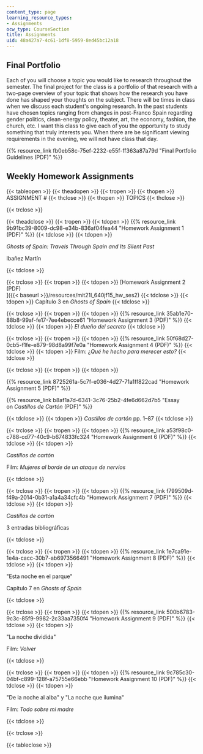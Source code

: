 ```yaml
---
content_type: page
learning_resource_types:
- Assignments
ocw_type: CourseSection
title: Assignments
uid: 48a427a7-4c61-1df8-5959-8ed45bc12a18
---
```


Final Portfolio
---------------

Each of you will choose a topic you would like to research throughout the semester. The final project for the class is a portfolio of that research with a two-page overview of your topic that shows how the research you have done has shaped your thoughts on the subject. There will be times in class when we discuss each student's ongoing research. In the past students have chosen topics ranging from changes in post-Franco Spain regarding gender politics, clean-energy policy, theater, art, the economy, fashion, the church, etc. I want this class to give each of you the opportunity to study something that truly interests you. When there are be significant viewing requirements in the evening, we will not have class that day.

{{% resource_link fb0eb58c-75ef-2232-e55f-ff363a87a79d "Final Portfolio Guidelines (PDF)" %}}

Weekly Homework Assignments
---------------------------

{{< tableopen >}}
{{< theadopen >}}
{{< tropen >}}
{{< thopen >}}
ASSIGNMENT #
{{< thclose >}}
{{< thopen >}}
TOPICS
{{< thclose >}}

{{< trclose >}}

{{< theadclose >}}
{{< tropen >}}
{{< tdopen >}}
{{% resource_link 9b91bc39-8009-dc98-e34b-836af04fea44 "Homework Assignment 1 (PDF)" %}}
{{< tdclose >}}
{{< tdopen >}}


_Ghosts of Spain: Travels Through Spain and Its Silent Past_

Ibañez Martín


{{< tdclose >}}

{{< trclose >}}
{{< tropen >}}
{{< tdopen >}}
[Homework Assignment 2 (PDF)  
]({{< baseurl >}}/resources/mit21l_640jf15_hw_ses2)
{{< tdclose >}}
{{< tdopen >}}
Capítulo 3 en _Ghosts of Spain_
{{< tdclose >}}

{{< trclose >}}
{{< tropen >}}
{{< tdopen >}}
{{% resource_link 35ab1e70-88b8-99af-fe17-7ee4ebecce61 "Homework Assignment 3 (PDF)" %}}
{{< tdclose >}}
{{< tdopen >}}
_El dueño del secreto_
{{< tdclose >}}

{{< trclose >}}
{{< tropen >}}
{{< tdopen >}}
{{% resource_link 50f68d27-0cb5-f1fe-e879-98d8a99f7e0a "Homework Assignment 4 (PDF)" %}}
{{< tdclose >}}
{{< tdopen >}}
Film: ¿_Qué he hecho para merecer esto?_
{{< tdclose >}}

{{< trclose >}}
{{< tropen >}}
{{< tdopen >}}


{{% resource_link 8725261a-5c7f-e036-4d27-71a1ff822cad "Homework Assignment 5 (PDF)" %}}

{{% resource_link b8af1a7d-6341-3c76-25b2-4fe6d662d7b5 "Essay on _Castillos de Cartón_ (PDF)" %}}


{{< tdclose >}}
{{< tdopen >}}
_Castillos de cartón_ pp. 1–87
{{< tdclose >}}

{{< trclose >}}
{{< tropen >}}
{{< tdopen >}}
{{% resource_link a53f98c0-c788-cd77-40c9-b674833fc324 "Homework Assignment 6 (PDF)" %}}
{{< tdclose >}}
{{< tdopen >}}


_Castillos de cartón_

Film: _Mujeres al borde de un ataque de nervios_


{{< tdclose >}}

{{< trclose >}}
{{< tropen >}}
{{< tdopen >}}
{{% resource_link f799509d-f49a-2014-0b31-a1a4a34cfc4b "Homework Assignment 7 (PDF)" %}}
{{< tdclose >}}
{{< tdopen >}}


_Castillos de cartón_

3 entradas bibliográficas


{{< tdclose >}}

{{< trclose >}}
{{< tropen >}}
{{< tdopen >}}
{{% resource_link 1e7ca91e-1e4a-cacc-30b7-ab6973566491 "Homework Assignment 8 (PDF)" %}}
{{< tdclose >}}
{{< tdopen >}}


"Esta noche en el parque"

Capítulo 7 en _Ghosts of Spain_


{{< tdclose >}}

{{< trclose >}}
{{< tropen >}}
{{< tdopen >}}
{{% resource_link 500b6783-9c3c-85f9-9982-2c33aa7350f4 "Homework Assignment 9 (PDF)" %}}
{{< tdclose >}}
{{< tdopen >}}


"La noche dividida"

Film: _Volver_


{{< tdclose >}}

{{< trclose >}}
{{< tropen >}}
{{< tdopen >}}
{{% resource_link 9c785c30-04bf-c899-128f-a75755e66ebb "Homework Assignment 10 (PDF)" %}}
{{< tdclose >}}
{{< tdopen >}}


"De la noche al alba" y "La noche que ilumina"

Film: _Todo sobre mi madre_


{{< tdclose >}}

{{< trclose >}}

{{< tableclose >}}